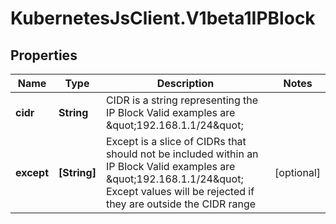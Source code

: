 # KubernetesJsClient.V1beta1IPBlock

## Properties
Name | Type | Description | Notes
------------ | ------------- | ------------- | -------------
**cidr** | **String** | CIDR is a string representing the IP Block Valid examples are \&quot;192.168.1.1/24\&quot; | 
**except** | **[String]** | Except is a slice of CIDRs that should not be included within an IP Block Valid examples are \&quot;192.168.1.1/24\&quot; Except values will be rejected if they are outside the CIDR range | [optional] 


